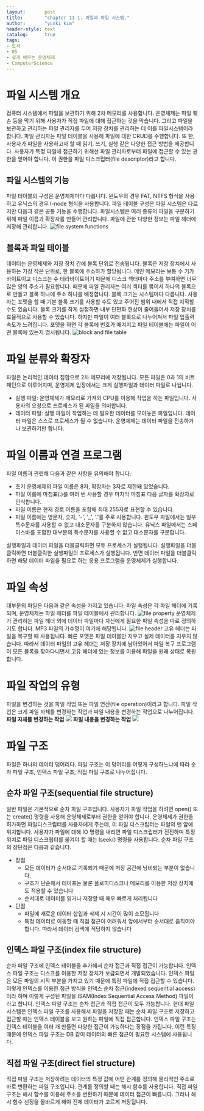 ```yaml
---
layout:       post
title:        "chapter 11-1. 파일과 파일 시스템."
author:       "yunki kim"
header-style: text
catalog:      true
tags:
- 도서
- OS
- 쉽게 배우는 운영체제
- ComputerScience
---
```

# 파일 시스템 개요
컴퓨터 시스템에서 파일을 보관하기 위해 2차 메모리를 사용합니다. 운영체제는 파일 훼손 등을 막기 위해 사용자가 직접 파일에 대해 접근하는 것을 막습니다. 그리고 파일을 보관하고 관리하는 파일 관리자를 두어 저장 장치를 관리하는 데 이를 파일시스템이라 합니다.
파일 관리자는 파일 테이블을 사용해 파일에 대한 CRUD를 수행합니다. 또 한, 사용자가 파일을 사용하고자 할 때 읽기, 쓰기, 실행 같은 다양한 접근 방법을 제공합니다. 사용자가 특정 파일에 접근하기 위해선 파일 관리자로부터 파일에 접근할 수 있는 권한을 얻어야 합니다. 이 권한을 파일 디스크립터(file descriptor)라고 합니다.
## 파일 시스템의 기능
파일 테이블의 구성은 운영체제마다 다릅니다. 윈도우의 경우 FAT, NTFS 형식을 사용하고 유닉스의 경우 I-node 형식을 사용합니다. 파일 테이블 구성은 파일 시스템은 다르지만 다음과 같은 공통 기능을 수행합니다. 파일시스템은 여러 종류의 파일을 구분하기 위해 파일 이름과 확장자를 만들어 관리합니다. 파일에 관한 다양한 정보는 파일 헤더에 저장해 관리합니다.
![file system functions](/img/2023-06-26-introduction-to-os-11-1/img_3.png)
## 블록과 파일 테이블
데이터는 운영체제와 저장 장치 간에 블록 단위로 전송됩니다. 블록은 저장 장치에서 사용하는 가장 작은 단위로, 한 블록에 주소하가 할당됩니다. 메인 메모리는 보통 수 기가바이트이고 디스크는 수 테라바이트이기 때문에 디스크 섹터마다 주소를 부여하면 너무 많은 양의 주소가 필요합니다. 때문에 파일 관리자는 여러 섹터를 묶어서 하나의 블록으로 만들고 블록 하나에 주소 하나를 배정합니다.
블록 크기는 시스템마다 다릅니다. 사용자는 포맷을 할 때 기본 블록 크기를 사용할 수도 있고 주어진 범위 내에서 직접 지적할 수도 있습니다. 블록 크기를 작게 설정하면 내부 단편화 현상이 줄어들어서 저장 장치를 효율적으로 사용할 수 있습니다. 하지만 파일이 여러 블록으로 나누어져서 파일 입출력 속도가 느려집니다. 포맷을 하면 각 블록에 번호가 매겨지고 파일 테이블에는 파일이 어떤 블록에 있는지 명시됩니다. 
![block and file table](/img/2023-06-26-introduction-to-os-11-1/img.png)
# 파일 분류와 확장자
파일은 논리적인 데이터 집합으로 2차 메모리에 저장됩니다. 모든 파일은 0과 1의 비트 패턴으로 이루어지며, 운영체제 입장에서는 크게 실행파일과 데이터 파일로 나뉩니다.
- 실행 파일: 운영체제가 메모리로 가져와 CPU를 이용해 작업을 하는 파일입니다. 사용자의 요청으로 프로세스가 된 파일을 의미합니다.
- 데이터 파일: 실행 파일이 작업하는 데 필요한 데이터를 모아놓은 파일입니다. 데이터 파일은 스스로 프로세스가 될 수 없습니다. 운영체제는 데이터 파일을 전송하거나 보관하기만 합니다.
# 파일 이름과 연결 프로그램
파일 이름과 관련해 다음과 같은 사항을 유의해야 합니다.
- 초기 운영체제의 파일 이름은 8자, 확장자는 3자로 제한돼 있었습니다.
- 파일 이름에 마침표(.)를 여러 번 사용할 경우 마지막 마침표 다음 글자를 확장자로 인식합니다.
- 파일 이름은 현재 경로 이름을 포함해 최대 255자로 표현할 수 있습니다.
- 파일 이름에는 영문자, 숫자, '-', '_', '.'를 주로 사용합니다. 윈도우 파일에서는 일부 특수문자를 사용할 수 없고 대소문자를 구분하지 않습니다. 유닉스 파일에서는 스페이스바를 포함한 대부분의 특수문자를 사용할 수 없고 대소문자를 구분합니다.

실행파일과 데이터 파일을 더블클릭하면 모두 프로세스가 실행됩니다. 실행파일을 더블클릭하면 더블클릭한 실행파일의 프로세스가 실행됩니다. 반면 데이터 파일을 더블클릭하면 해당 데이터 파일을 필요로 하는 응용 프로그램을 운영체제가 실행합니다.
# 파일 속성
대부분의 파일은 다음과 같은 속성을 가지고 있습니다. 파일 속성은 각 파일 헤더에 기록되며, 운영체제는 파일 헤더를 파일 테이블에서 관리합니다.
![file property](/img/2023-06-26-introduction-to-os-11-1/img_4.png)
운영체제가 관리하는 파일 헤더 외에 데이터 파일마다 자신에게 필요한 파일 속성을 따로 정의하기도 합니다. MP3 파일의 가수명이 여기에 해당됩니다. 
![file header](/img/2023-06-26-introduction-to-os-11-1/img_1.png)
고유 헤더는 파일을 복구할 때 사용됩니다. 빠른 포맷은 파일 테이블만 지우고 실제 데이터를 지우지 않습니다. 따라서 데이터 파일의 고유 헤더는 저장 장치에 남아있어서 파일 복구 프로그램이 모든 블록을 찾아다니면서 고유 헤더에 있는 정보를 이용해 파일을 원래 상태로 복원합니다.
# 파일 작업의 유형
파일을 변경하는 것을 파일 작업 또는 파일 연산(file operation)이라고 합니다. 파일 작업은 크게 파일 자체를 변경하는 작업과 파일 내용을 변경하는 작업으로 나누어집니다.
<strong>파일 자체를 변경하는 작업</strong>
![](/img/2023-06-26-introduction-to-os-11-1/img_5.png)
<strong>파일 내용을 변경하는 작업</strong>
![](/img/2023-06-26-introduction-to-os-11-1/img_6.png)
# 파일 구조
파일은 하나의 데이터 덩어리다. 파일 구조는 이 덩어리를 어떻게 구성하느냐에 따라 순차 파일 구조, 인덱스 파일 구조, 직접 파일 구조로 나누어집니다.
## 순차 파일 구조(sequential file structure)
일반 파일은 기본적으로 순차 파일 구조입니다. 사용자가 파일 작업을 하려면 open() 또는 create() 명령을 사용해 운영체제로부터 권한을 얻어야 합니다. 운영체제가 권한을 허가하면 파일디스크립터를 사용자에게 주는데, 이 파일 디스크립터는 파일의 맨 앞에 위치합니다. 사용자가 파일에 대해 IO 명령을 내리면 파일 디스크립터가 전진하며 특정 위치로 파일 디스크립터를 옮겨야 할 때는 lseek() 명령을 사용합니다.
순차 파일 구조의 장단점은 다음과 같습니다.
- 장점
  - 모든 데이터가 순서대로 기록되기 때문에 저장 공간에 낭비되는 부분이 없습니다.
  - 구조가 단순해서 테이프는 물론 플로피디스크나 메모리를 이용한 저장 장치에도 적용할 수 있습니다
  - 순서대로 데이터를 읽거나 저장할 때 매우 빠르게 처리됩니다
- 단점
  - 파일에 새로운 데이터 삽입과 삭제 시 시간이 많이 소모됩니다
  - 특정 데이터로 이동할 때 직접 접근이 어려워서 앞에서부터 순서대로 움직여야 합니다. 따라서 데이터 검색에 적당하지 않습니다
## 인덱스 파일 구조(index file structure)
순차 파일 구조에 인덱스 테이블을 추가해서 순차 접근과 직접 접근이 가능합니다. 인덱스 파일 구조는 디스크를 이용한 저장 장치가 보급되면서 개발되었습니다.
인덱스 파일은 모든 파일의 시작 부분을 가지고 있기 때문에 특정 파일에 직접 접근할 수 있습니다. 이렇게 인덱스를 이용한 접근 방식을 인덱스 순차 접근(indexed sequential access)이라 하며 이렇게 구성된 파일을 ISAM(Index Sequential Access Method) 파일이라고 합니다. 
인덱스 파일 구조는 순차 접근과 직접 접근이 모두 가능합니다. 현대 파일 시스템은 인덱스 파일 구조를 사용해서 파일을 저장할 때는 순차 파일 구조로 저장하고 접근할 때는 인덱스 테이블을 보고 원하는 파일에 직접 접근합니다.
인덱스 파일 구조는 인덱스 테이블을 여러 개 만들면 다양한 접근이 가능하다는 장점을 가집니다. 이런 특징 때문에 인덱스 파일 구조는 DB 같이 데이터의 빠른 접근이 필요한 시스템에 사용됩니다.
## 직접 파일 구조(direct fiel structure)
직접 파일 구조는 저장하려는 데이터의 특정 값에 어떤 관계를 정의해 물리적인 주소로 바로 변환하는 파일 구조입니다. 관계를 정의할 때는 해시 함수를 사용합니다.
직접 파일 구조는 해시 함수를 이용해 주소를 변환하기 때문에 데이터 접근이 빠릅니다. 그러나 해시 함수 선정을 올바르게 해야 전체 데이터가 고르게 저장됩니다. 